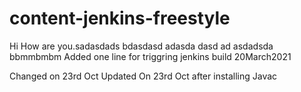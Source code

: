 # content-jenkins-freestyle
Hi How are you.sadasdads
bdasdasd
adasda
dasd
ad
asdadsda
bbmmbmbm
Added one line for triggring jenkins build 20March2021

Changed on 23rd Oct 
Updated On 23rd Oct after installing Javac
